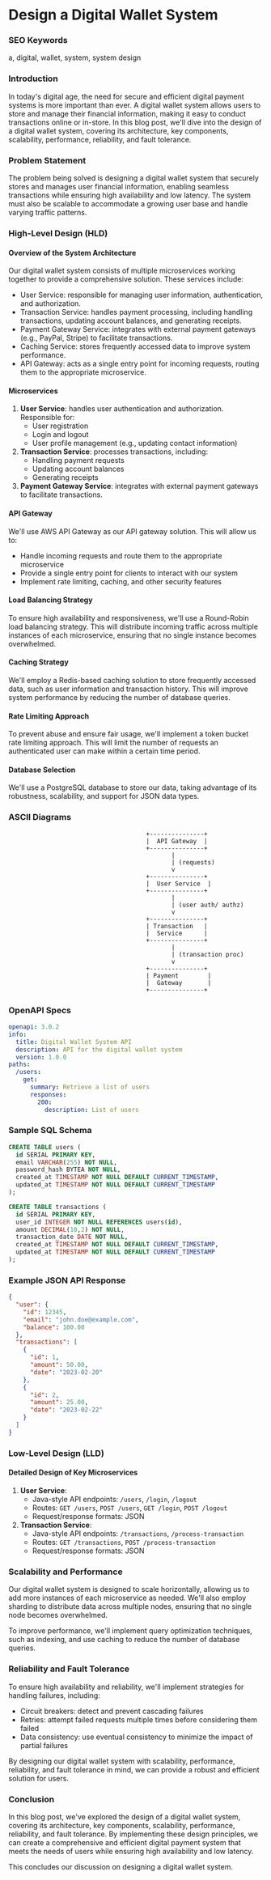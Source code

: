 **Design a Digital Wallet System**
===============================

### SEO Keywords
a, digital, wallet, system, system design

### Introduction

In today's digital age, the need for secure and efficient digital payment systems is more important than ever. A digital wallet system allows users to store and manage their financial information, making it easy to conduct transactions online or in-store. In this blog post, we'll dive into the design of a digital wallet system, covering its architecture, key components, scalability, performance, reliability, and fault tolerance.

### Problem Statement

The problem being solved is designing a digital wallet system that securely stores and manages user financial information, enabling seamless transactions while ensuring high availability and low latency. The system must also be scalable to accommodate a growing user base and handle varying traffic patterns.

### High-Level Design (HLD)

#### Overview of the System Architecture

Our digital wallet system consists of multiple microservices working together to provide a comprehensive solution. These services include:

* User Service: responsible for managing user information, authentication, and authorization.
* Transaction Service: handles payment processing, including handling transactions, updating account balances, and generating receipts.
* Payment Gateway Service: integrates with external payment gateways (e.g., PayPal, Stripe) to facilitate transactions.
* Caching Service: stores frequently accessed data to improve system performance.
* API Gateway: acts as a single entry point for incoming requests, routing them to the appropriate microservice.

#### Microservices

1. **User Service**: handles user authentication and authorization. Responsible for:
	* User registration
	* Login and logout
	* User profile management (e.g., updating contact information)
2. **Transaction Service**: processes transactions, including:
	* Handling payment requests
	* Updating account balances
	* Generating receipts
3. **Payment Gateway Service**: integrates with external payment gateways to facilitate transactions.

#### API Gateway

We'll use AWS API Gateway as our API gateway solution. This will allow us to:

* Handle incoming requests and route them to the appropriate microservice
* Provide a single entry point for clients to interact with our system
* Implement rate limiting, caching, and other security features

#### Load Balancing Strategy

To ensure high availability and responsiveness, we'll use a Round-Robin load balancing strategy. This will distribute incoming traffic across multiple instances of each microservice, ensuring that no single instance becomes overwhelmed.

#### Caching Strategy

We'll employ a Redis-based caching solution to store frequently accessed data, such as user information and transaction history. This will improve system performance by reducing the number of database queries.

#### Rate Limiting Approach

To prevent abuse and ensure fair usage, we'll implement a token bucket rate limiting approach. This will limit the number of requests an authenticated user can make within a certain time period.

#### Database Selection

We'll use a PostgreSQL database to store our data, taking advantage of its robustness, scalability, and support for JSON data types.

### ASCII Diagrams
```
                                      +---------------+
                                      |  API Gateway  |
                                      +---------------+
                                             |
                                             | (requests)
                                             v
                                      +---------------+
                                      |  User Service  |
                                      +---------------+
                                             |
                                             | (user auth/ authz)
                                             v
                                      +---------------+
                                      | Transaction   |
                                      |  Service      |
                                      +---------------+
                                             |
                                             | (transaction proc)
                                             v
                                      +---------------+
                                      | Payment        |
                                      |  Gateway       |
                                      +---------------+
```
### OpenAPI Specs

```yaml
openapi: 3.0.2
info:
  title: Digital Wallet System API
  description: API for the digital wallet system
  version: 1.0.0
paths:
  /users:
    get:
      summary: Retrieve a list of users
      responses:
        200:
          description: List of users
```

### Sample SQL Schema

```sql
CREATE TABLE users (
  id SERIAL PRIMARY KEY,
  email VARCHAR(255) NOT NULL,
  password_hash BYTEA NOT NULL,
  created_at TIMESTAMP NOT NULL DEFAULT CURRENT_TIMESTAMP,
  updated_at TIMESTAMP NOT NULL DEFAULT CURRENT_TIMESTAMP
);

CREATE TABLE transactions (
  id SERIAL PRIMARY KEY,
  user_id INTEGER NOT NULL REFERENCES users(id),
  amount DECIMAL(10,2) NOT NULL,
  transaction_date DATE NOT NULL,
  created_at TIMESTAMP NOT NULL DEFAULT CURRENT_TIMESTAMP,
  updated_at TIMESTAMP NOT NULL DEFAULT CURRENT_TIMESTAMP
);
```

### Example JSON API Response

```json
{
  "user": {
    "id": 12345,
    "email": "john.doe@example.com",
    "balance": 100.00
  },
  "transactions": [
    {
      "id": 1,
      "amount": 50.00,
      "date": "2023-02-20"
    },
    {
      "id": 2,
      "amount": 25.00,
      "date": "2023-02-22"
    }
  ]
}
```

### Low-Level Design (LLD)

#### Detailed Design of Key Microservices

1. **User Service**:
	* Java-style API endpoints: `/users`, `/login`, `/logout`
	* Routes: `GET /users`, `POST /users`, `GET /login`, `POST /logout`
	* Request/response formats: JSON
2. **Transaction Service**:
	* Java-style API endpoints: `/transactions`, `/process-transaction`
	* Routes: `GET /transactions`, `POST /process-transaction`
	* Request/response formats: JSON

### Scalability and Performance

Our digital wallet system is designed to scale horizontally, allowing us to add more instances of each microservice as needed. We'll also employ sharding to distribute data across multiple nodes, ensuring that no single node becomes overwhelmed.

To improve performance, we'll implement query optimization techniques, such as indexing, and use caching to reduce the number of database queries.

### Reliability and Fault Tolerance

To ensure high availability and reliability, we'll implement strategies for handling failures, including:

* Circuit breakers: detect and prevent cascading failures
* Retries: attempt failed requests multiple times before considering them failed
* Data consistency: use eventual consistency to minimize the impact of partial failures

By designing our digital wallet system with scalability, performance, reliability, and fault tolerance in mind, we can provide a robust and efficient solution for users.

### Conclusion

In this blog post, we've explored the design of a digital wallet system, covering its architecture, key components, scalability, performance, reliability, and fault tolerance. By implementing these design principles, we can create a comprehensive and efficient digital payment system that meets the needs of users while ensuring high availability and low latency.

This concludes our discussion on designing a digital wallet system.
